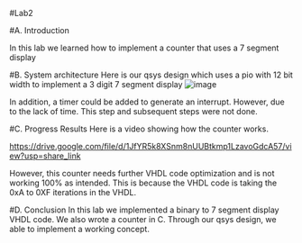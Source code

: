 #Lab2

#A. Introduction

In this lab we learned how to implement a counter that uses a 7 segment display

#B. System architecture
Here is our qsys design which uses a pio with 12 bit width to implement a 3 digit 7 segment display 
![image](https://user-images.githubusercontent.com/114091388/213644590-17aef844-bef2-426c-b370-ecb0e177d899.png)

In addition, a timer could be added to generate an interrupt. However, due to the lack of time. This step and subsequent steps were not done.

#C. Progress Results
Here is a video showing how the counter works.

https://drive.google.com/file/d/1JfYR5k8XSnm8nUUBtkmp1LzavoGdcA57/view?usp=share_link

However, this counter needs further VHDL code optimization and is not working 100% as intended. This is because the VHDL code is taking the 0xA to 0XF iterations in the VHDL.

#D. Conclusion
In this lab we implemented a binary to 7 segment display VHDL code. We also wrote a counter in C. Through our qsys design, we able to implement a working concept. 
